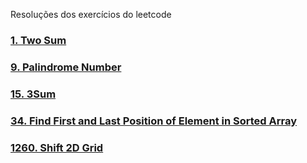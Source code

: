 Resoluções dos exercícios do leetcode

### [1. Two Sum](https://github.com/BotaUmCroppedEEstuda/leetcode/blob/master/src/main/java/twosum/1-two-sum.md)
### [9. Palindrome Number](https://github.com/BotaUmCroppedEEstuda/leetcode/blob/master/src/main/java/palindromenumber/9-palindrome-number.md)
### [15. 3Sum](https://github.com/BotaUmCroppedEEstuda/leetcode/blob/master/src/main/java/threesum/15-3-sum.md)
### [34. Find First and Last Position of Element in Sorted Array](https://github.com/BotaUmCroppedEEstuda/leetcode/blob/master/src/main/java/findfirstandlastpositionofelementinsortedarray/34-find-first-and-last-position-of-element-in-sorted-array.md)
### [1260. Shift 2D Grid](https://github.com/BotaUmCroppedEEstuda/leetcode/blob/master/src/main/java/shift2dgrid/1260-shift-2d-grid.md)
